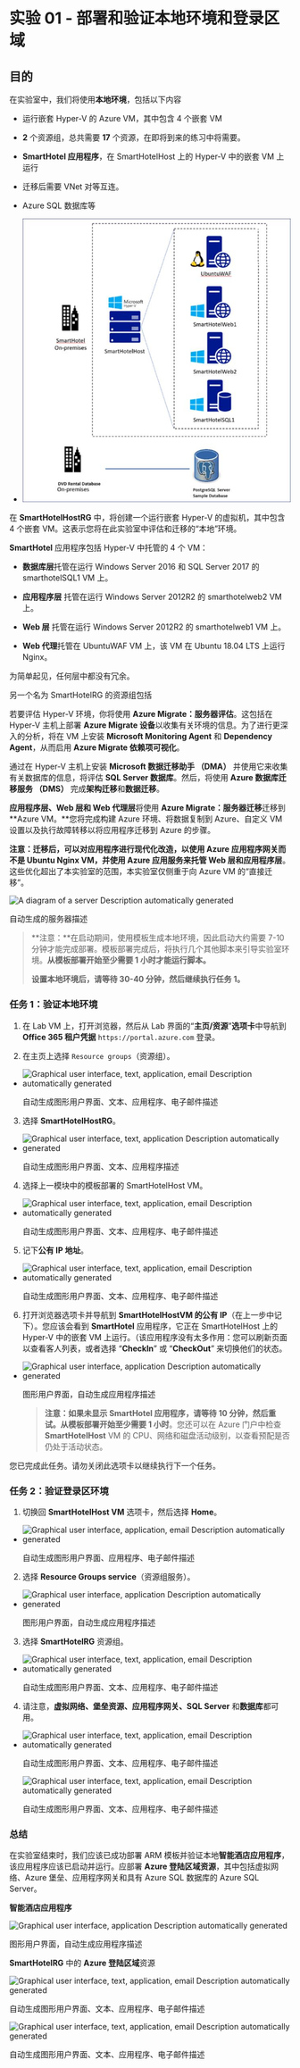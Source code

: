 # 实验 01 - 部署和验证本地环境和登录区域

## 目的

在实验室中，我们将使用**本地环境**，包括以下内容

- 运行嵌套 Hyper-V 的 Azure VM，其中包含 4 个嵌套 VM

- **2** 个资源组，总共需要 **17** 个资源，在即将到来的练习中将需要。

- **SmartHotel 应用程序**，在 SmartHotelHost 上的 Hyper-V 中的嵌套 VM
  上运行

- 迁移后需要 VNet 对等互连。

- Azure SQL 数据库等

- ![](./media/image1.jpg)

在 **SmartHotelHostRG** 中，将创建一个运行嵌套 Hyper-V
的虚拟机，其中包含 4 个嵌套
VM。这表示您将在此实验室中评估和迁移的“本地”环境。

**SmartHotel** 应用程序包括 Hyper-V 中托管的 4 个 VM：

- **数据库层**托管在运行 Windows Server 2016 和 SQL Server 2017 的
  smarthotelSQL1 VM 上。

- **应用程序层** 托管在运行 Windows Server 2012R2 的 smarthotelweb2 VM
  上。

- **Web 层** 托管在运行 Windows Server 2012R2 的 smarthotelweb1 VM 上。

- **Web 代理**托管在 UbuntuWAF VM 上，该 VM 在 Ubuntu 18.04 LTS 上运行
  Nginx。

为简单起见，任何层中都没有冗余。

另一个名为 SmartHotelRG 的资源组包括

若要评估 Hyper-V 环境，你将使用 **Azure Migrate：服务器评估**。这包括在
Hyper-V 主机上部署 **Azure Migrate
设备**以收集有关环境的信息。为了进行更深入的分析，将在 VM 上安装
**Microsoft Monitoring Agent** 和 **Dependency Agent**，从而启用 **Azure
Migrate 依赖项可视化**。

通过在 Hyper-V 主机上安装 **Microsoft 数据迁移助手 （DMA）**
并使用它来收集有关数据库的信息，将评估 **SQL Server
数据库**。然后，将使用 **Azure 数据库迁移服务 （DMS）**
完成**架构迁移**和**数据迁移**。

**应用程序层、Web 层和 Web 代理层**将使用 **Azure
Migrate：服务器迁移**迁移到 **Azure VM。**您将完成构建 Azure
环境、将数据复制到 Azure、自定义 VM
设置以及执行故障转移以将应用程序迁移到 Azure 的步骤。

**注意：**迁移后，可以对应用程序进行现代化改造，以使用 **Azure
应用程序网关**而不是 **Ubuntu Nginx VM**，并使用 **Azure
应用服务**来托管 **Web
层**和**应用程序层**。这些优化超出了本实验室的范围，本实验室仅侧重于向
Azure VM 的“直接迁移”。

![A diagram of a server Description automatically
generated](./media/image2.jpg)

自动生成的服务器描述

> **注意：**在启动期间，使用模板生成本地环境，因此启动大约需要 7-10
> 分钟才能完成部署。模板部署完成后，将执行几个其他脚本来引导实验室环境。**从模板部署开始至少需要
> 1 小时才能运行脚本。**
>
> **设置本地环境后，请等待 30-40 分钟，然后继续执行任务 1。**

### 任务 1：验证本地环境

1.  在 Lab VM 上，打开浏览器，然后从 Lab
    界面的“**主页/资源**”**选项卡**中导航到 **Office 365 租户凭据**
    `https://portal.azure.com` 登录。

2.  在主页上选择 `Resource groups`（资源组）。

- ![Graphical user interface, text, application, email Description
  automatically generated](./media/image3.png)

  自动生成图形用户界面、文本、应用程序、电子邮件描述

3.  选择 **SmartHotelHostRG**。

- ![Graphical user interface, text, application Description
  automatically generated](./media/image4.png)

  自动生成图形用户界面、文本、应用程序描述

4.  选择上一模块中的模板部署的 SmartHotelHost VM。

- ![Graphical user interface, text, application, email Description
  automatically generated](./media/image5.png)

  自动生成图形用户界面、文本、应用程序、电子邮件描述

5.  记下**公有 IP 地址**。

- ![Graphical user interface, text, application, email Description
  automatically generated](./media/image6.png)

  自动生成图形用户界面、文本、应用程序、电子邮件描述

6.  打开浏览器选项卡并导航到 **SmartHotelHostVM 的公有
    IP**（在上一步中记下）。您应该会看到 **SmartHotel** 应用程序，它正在
    SmartHotelHost 上的 Hyper-V 中的嵌套 VM
    上运行。（该应用程序没有太多作用：您可以刷新页面以查看客人列表，或者选择
    “**CheckIn**” 或 “**CheckOut**” 来切换他们的状态。

- ![Graphical user interface, application Description automatically
  generated](./media/image7.png)

  图形用户界面，自动生成应用程序描述

  > **注意：**如果未显示 **SmartHotel 应用程序**，请等待 10
  > 分钟，然后重试。从模板部署开始**至少需要 1 小时**。您还可以在 Azure
  > 门户中检查 **SmartHotelHost** VM 的
  > CPU、网络和磁盘活动级别，以查看预配是否仍处于活动状态。

您已完成此任务。请勿关闭此选项卡以继续执行下一个任务。

### 任务 2：验证登录区环境

1.  切换回 **SmartHotelHost VM** 选项卡，然后选择 **Home**。

- ![Graphical user interface, application, email Description
  automatically generated](./media/image8.png)

  自动生成图形用户界面、应用程序、电子邮件描述

2.  选择 **Resource Groups service**（资源组服务）。

- ![Graphical user interface, application Description automatically
  generated](./media/image9.png)

  图形用户界面，自动生成应用程序描述

3.  选择 **SmartHotelRG** 资源组。

- ![Graphical user interface, text, application, email Description
  automatically generated](./media/image10.png)

  自动生成图形用户界面、文本、应用程序、电子邮件描述

4.  请注意，**虚拟网络、堡垒资源、应用程序网关、SQL Server**
    和**数据库**都可用。

- ![Graphical user interface, text, application, email Description
  automatically generated](./media/image11.png)

  自动生成图形用户界面、文本、应用程序、电子邮件描述

  ![Graphical user interface, text, application, email Description
  automatically generated](./media/image12.png)

  自动生成图形用户界面、文本、应用程序、电子邮件描述

### 总结

在实验室结束时，我们应该已成功部署 ARM
模板并验证本地**智能酒店应用程序**，该应用程序应该已启动并运行。应部署
**Azure 登陆区域资源**，其中包括虚拟网络、Azure 堡垒、应用程序网关和具有
Azure SQL 数据库的 Azure SQL Server。

**智能酒店应用程序**

![Graphical user interface, application Description automatically
generated](./media/image13.png)

图形用户界面，自动生成应用程序描述

**SmartHotelRG** 中的 **Azure 登陆区域**资源

![Graphical user interface, text, application, email Description
automatically generated](./media/image11.png)

自动生成图形用户界面、文本、应用程序、电子邮件描述

![Graphical user interface, text, application, email Description
automatically generated](./media/image12.png)

自动生成图形用户界面、文本、应用程序、电子邮件描述
